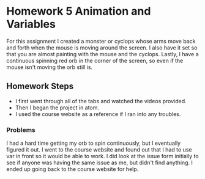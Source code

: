# Homework 5 Animation and Variables

For this assignment I created a monster or cyclops whose arms move back and forth when the mouse is moving around the screen. I also have it set so that you are almost painting with the mouse and the cyclops. Lastly, I have a continuous spinning red orb in the corner of the screen, so even if the mouse isn't moving the orb still is.

## Homework Steps
- I first went through all of the tabs and watched the videos provided.
- Then I began the project in atom.
- I used the course website as a reference if I ran into any troubles.

### Problems
I had a hard time getting my orb to spin continuously, but I eventually figured it out. I went to the course website and found out that I had to use var in front so it would be able to work. I did look at the issue form initially to see if anyone was having the same issue as me, but didn't find anything. I ended up going back to the course website for help.

